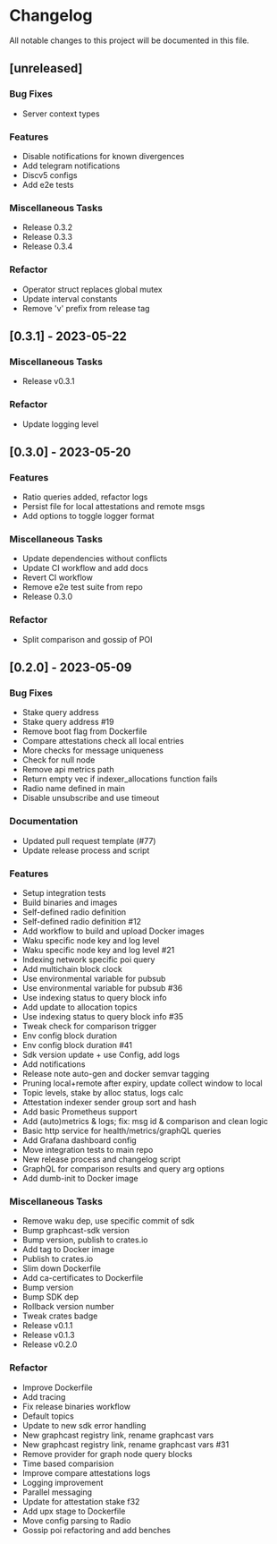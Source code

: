 # Changelog

All notable changes to this project will be documented in this file.

## [unreleased]

### Bug Fixes

- Server context types

### Features

- Disable notifications for known divergences
- Add telegram notifications
- Discv5 configs
- Add e2e tests

### Miscellaneous Tasks

- Release 0.3.2
- Release 0.3.3
- Release 0.3.4

### Refactor

- Operator struct replaces global mutex
- Update interval constants
- Remove 'v' prefix from release tag

## [0.3.1] - 2023-05-22

### Miscellaneous Tasks

- Release v0.3.1

### Refactor

- Update logging level

## [0.3.0] - 2023-05-20

### Features

- Ratio queries added, refactor logs
- Persist file for local attestations and remote msgs
- Add options to toggle logger format

### Miscellaneous Tasks

- Update dependencies without conflicts
- Update CI workflow and add docs
- Revert CI workflow
- Remove e2e test suite from repo
- Release 0.3.0

### Refactor

- Split comparison and gossip of POI

## [0.2.0] - 2023-05-09

### Bug Fixes

- Stake query address
- Stake query address #19
- Remove boot flag from Dockerfile
- Compare attestations check all local entries
- More checks for message uniqueness
- Check for null node
- Remove api metrics path
- Return empty vec if indexer_allocations function fails
- Radio name defined in main
- Disable unsubscribe and use timeout

### Documentation

- Updated pull request template (#77)
- Update release process and script

### Features

- Setup integration tests
- Build binaries and images
- Self-defined radio definition
- Self-defined radio definition #12
- Add workflow to build and upload Docker images
- Waku specific node key and log level
- Waku specific node key and log level #21
- Indexing network specific poi query
- Add multichain block clock
- Use environmental variable for pubsub
- Use environmental variable for pubsub #36
- Use indexing status to query block info
- Add update to allocation topics
- Use indexing status to query block info #35
- Tweak check for comparison trigger
- Env config block duration
- Env config block duration #41
- Sdk version update + use Config, add logs
- Add notifications
- Release note auto-gen and docker semvar tagging
- Pruning local+remote after expiry, update collect window to local
- Topic levels, stake by alloc status, logs calc
- Attestation indexer sender group sort and hash
- Add basic Prometheus support
- Add (auto)metrics & logs; fix: msg id & comparison and clean logic
- Basic http service for health/metrics/graphQL queries
- Add Grafana dashboard config
- Move integration tests to main repo
- New release process and changelog script
- GraphQL for comparison results and query arg options
- Add dumb-init to Docker image

### Miscellaneous Tasks

- Remove waku dep, use specific commit of sdk
- Bump graphcast-sdk version
- Bump version, publish to crates.io
- Add tag to Docker image
- Publish to crates.io
- Slim down Dockerfile
- Add ca-certificates to Dockerfile
- Bump version
- Bump SDK dep
- Rollback version number
- Tweak crates badge
- Release v0.1.1
- Release v0.1.3
- Release v0.2.0

### Refactor

- Improve Dockerfile
- Add tracing
- Fix release binaries workflow
- Default topics
- Update to new sdk error handling
- New graphcast registry link, rename graphcast vars
- New graphcast registry link, rename graphcast vars #31
- Remove provider for graph node query blocks
- Time based comparision
- Improve compare attestations logs
- Logging improvement
- Parallel messaging
- Update for attestation stake f32
- Add upx stage to Dockerfile
- Move config parsing to Radio
- Gossip poi refactoring and add benches

<!-- generated by git-cliff -->
